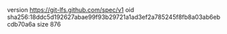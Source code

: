 version https://git-lfs.github.com/spec/v1
oid sha256:18ddc5d192627abae99f93b29721a1ad3ef2a785245f8fb8a03ab6ebcdb70a6a
size 876
